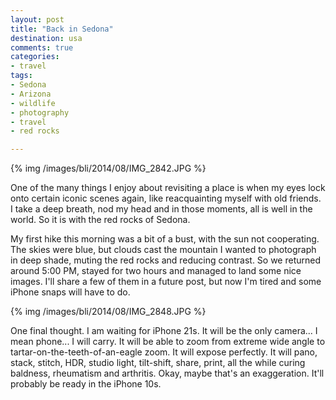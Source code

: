 ```yaml
---
layout: post
title: "Back in Sedona"
destination: usa
comments: true
categories:
- travel
tags:
- Sedona
- Arizona
- wildlife
- photography
- travel
- red rocks

---
```


{% img /images/bli/2014/08/IMG_2842.JPG %}

One of the many things I enjoy about revisiting a place is when my eyes lock onto certain iconic scenes again, like reacquainting myself with old friends. I take a deep breath, nod my head and in those moments, all is well in the world. So it is with the red rocks of Sedona.


<!--more-->

My first hike this morning was a bit of a bust, with the sun not cooperating. The skies were blue, but clouds cast the mountain I wanted to photograph in deep shade, muting the red rocks and reducing contrast. So we returned around 5:00 PM, stayed for two hours and managed to land some nice images. I'll share a few of them in a future post, but now I'm tired and some iPhone snaps will have to do. 

{% img /images/bli/2014/08/IMG_2848.JPG %}

One final thought. I am waiting for iPhone 21s. It will be the only camera... I mean phone... I will carry. It will be able to zoom from extreme wide angle to tartar-on-the-teeth-of-an-eagle zoom. It will expose perfectly. It will pano, stack, stitch, HDR, studio light, tilt-shift, share, print, all the while curing baldness, rheumatism and arthritis. Okay, maybe that's an exaggeration. It'll probably be ready in the iPhone 10s. 




